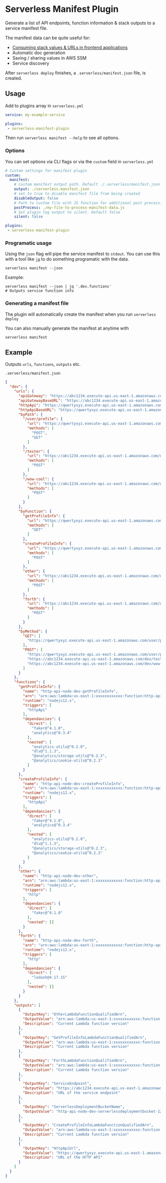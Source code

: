 # Serverless Manifest Plugin

Generate a list of API endpoints, function information & stack outputs to a service manifest file.

The manifest data can be quite useful for:

- [Consuming stack values & URLs in frontend applications](https://github.com/DavidWells/serverless-manifest-plugin-example)
- Automatic doc generation
- Saving / sharing values in AWS SSM
- Service discovery

After `serverless deploy` finishes, a `.serverless/manifest.json` file, is created.

## Usage

Add to plugins array in `serverless.yml`

```yml
service: my-example-service

plugins:
 - serverless-manifest-plugin
```

Then run `serverless manifest --help` to see all options.

### Options

You can set options via CLI flags or via the `custom` field in `serverless.yml`

```yml
# Custom settings for manifest plugin
custom:
  manifest:
    # Custom manifest output path. Default ./.serverless/manifest.json
    output: ./serverless.manifest.json
    # set to true to disable manifest file from being created
    disableOutput: false
    # Path to custom file with JS function for additional post processing
    postProcess: ./my-file-to-process-manifest-data.js
    # Set plugin log output to silent. Default false
    silent: false

plugins:
 - serverless-manifest-plugin
```

### Programatic usage

Using the `json` flag will pipe the service manifest to `stdout`. You can use this with a tool like [`jq`](https://stedolan.github.io/jq/) to do something programatic with the data.

```
serverless manifest --json
```

Example:

```
serverless manifest --json | jq '.dev.functions'
# Outputs service function info
```

### Generating a manifest file

The plugin will automatically create the manifest when you run `serverless deploy`

You can also manually generate the manifest at anytime with

```
serverless manifest
```

## Example

Outputs `urls`, `functions`, `outputs` etc.

`.serverless/manifest.json`

```json
{
  "dev": {
    "urls": {
      "apiGateway": "https://abc1234.execute-api.us-east-1.amazonaws.com/dev",
      "apiGatewayBaseURL": "https://abc1234.execute-api.us-east-1.amazonaws.com/dev",
      "httpApi": "https://qwertyxyz.execute-api.us-east-1.amazonaws.com",
      "httpApiBaseURL": "https://qwertyxyz.execute-api.us-east-1.amazonaws.com",
      "byPath": {
        "/user/profile": {
          "url": "https://qwertyxyz.execute-api.us-east-1.amazonaws.com/user/profile",
          "methods": [
            "POST",
            "GET"
          ]
        },
        "/tester": {
          "url": "https://abc1234.execute-api.us-east-1.amazonaws.com/dev/tester",
          "methods": [
            "POST"
          ]
        },
        "/wow-cool": {
          "url": "https://abc1234.execute-api.us-east-1.amazonaws.com/dev/wow-cool",
          "methods": [
            "POST"
          ]
        }
      },
      "byFunction": {
        "getProfileInfo": {
          "url": "https://qwertyxyz.execute-api.us-east-1.amazonaws.com/user/profile",
          "methods": [
            "GET"
          ]
        },
        "createProfileInfo": {
          "url": "https://qwertyxyz.execute-api.us-east-1.amazonaws.com/user/profile",
          "methods": [
            "POST"
          ]
        },
        "other": {
          "url": "https://abc1234.execute-api.us-east-1.amazonaws.com/dev/tester",
          "methods": [
            "POST"
          ]
        },
        "forth": {
          "url": "https://abc1234.execute-api.us-east-1.amazonaws.com/dev/wow-cool",
          "methods": [
            "POST"
          ]
        }
      },
      "byMethod": {
        "GET": [
          "https://qwertyxyz.execute-api.us-east-1.amazonaws.com/user/profile"
        ],
        "POST": [
          "https://qwertyxyz.execute-api.us-east-1.amazonaws.com/user/profile",
          "https://abc1234.execute-api.us-east-1.amazonaws.com/dev/tester",
          "https://abc1234.execute-api.us-east-1.amazonaws.com/dev/wow-cool"
        ]
      }
    },
    "functions": {
      "getProfileInfo": {
        "name": "http-api-node-dev-getProfileInfo",
        "arn": "arn:aws:lambda:us-east-1:xxxxxxxxxxxx:function:http-api-node-dev-getProfileInfo:4",
        "runtime": "nodejs12.x",
        "triggers": [
          "httpApi"
        ],
        "dependancies": {
          "direct": [
            "faker@^4.1.0",
            "analytics@^0.3.4"
          ],
          "nested": [
            "analytics-utils@^0.2.0",
            "dlv@^1.1.3",
            "@analytics/storage-utils@^0.2.3",
            "@analytics/cookie-utils@^0.2.3"
          ]
        }
      },
      "createProfileInfo": {
        "name": "http-api-node-dev-createProfileInfo",
        "arn": "arn:aws:lambda:us-east-1:xxxxxxxxxxxx:function:http-api-node-dev-createProfileInfo:4",
        "runtime": "nodejs12.x",
        "triggers": [
          "httpApi"
        ],
        "dependancies": {
          "direct": [
            "faker@^4.1.0",
            "analytics@^0.3.4"
          ],
          "nested": [
            "analytics-utils@^0.2.0",
            "dlv@^1.1.3",
            "@analytics/storage-utils@^0.2.3",
            "@analytics/cookie-utils@^0.2.3"
          ]
        }
      },
      "other": {
        "name": "http-api-node-dev-other",
        "arn": "arn:aws:lambda:us-east-1:xxxxxxxxxxxx:function:http-api-node-dev-other:3",
        "runtime": "nodejs12.x",
        "triggers": [
          "http"
        ],
        "dependancies": {
          "direct": [
            "faker@^4.1.0"
          ],
          "nested": []
        }
      },
      "forth": {
        "name": "http-api-node-dev-forth",
        "arn": "arn:aws:lambda:us-east-1:xxxxxxxxxxxx:function:http-api-node-dev-forth:2",
        "runtime": "nodejs12.x",
        "triggers": [
          "http"
        ],
        "dependancies": {
          "direct": [
            "lodash@4.17.15"
          ],
          "nested": []
        }
      }
    },
    "outputs": [
      {
        "OutputKey": "OtherLambdaFunctionQualifiedArn",
        "OutputValue": "arn:aws:lambda:us-east-1:xxxxxxxxxxxx:function:http-api-node-dev-other:3",
        "Description": "Current Lambda function version"
      },
      {
        "OutputKey": "GetProfileInfoLambdaFunctionQualifiedArn",
        "OutputValue": "arn:aws:lambda:us-east-1:xxxxxxxxxxxx:function:http-api-node-dev-getProfileInfo:4",
        "Description": "Current Lambda function version"
      },
      {
        "OutputKey": "ForthLambdaFunctionQualifiedArn",
        "OutputValue": "arn:aws:lambda:us-east-1:xxxxxxxxxxxx:function:http-api-node-dev-forth:2",
        "Description": "Current Lambda function version"
      },
      {
        "OutputKey": "ServiceEndpoint",
        "OutputValue": "https://abc1234.execute-api.us-east-1.amazonaws.com/dev",
        "Description": "URL of the service endpoint"
      },
      {
        "OutputKey": "ServerlessDeploymentBucketName",
        "OutputValue": "http-api-node-dev-serverlessdeploymentbucket-12eu0mj9zoo0s"
      },
      {
        "OutputKey": "CreateProfileInfoLambdaFunctionQualifiedArn",
        "OutputValue": "arn:aws:lambda:us-east-1:xxxxxxxxxxxx:function:http-api-node-dev-createProfileInfo:4",
        "Description": "Current Lambda function version"
      },
      {
        "OutputKey": "HttpApiUrl",
        "OutputValue": "https://qwertyxyz.execute-api.us-east-1.amazonaws.com",
        "Description": "URL of the HTTP API"
      }
    ]
  }
}
```
